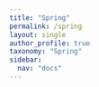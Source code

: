 ```yaml
---
title: "Spring"
permalink: /spring
layout: single
author_profile: true
taxonomy: "Spring"
sidebar:
  nav: "docs"
---
```

